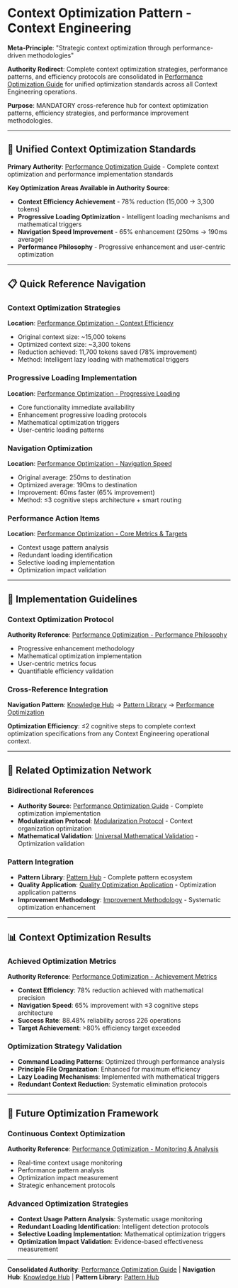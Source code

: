 # Context Optimization Pattern - Context Engineering

**Meta-Principle**: "Strategic context optimization through performance-driven methodologies"

**Authority Redirect**: Complete context optimization strategies, performance patterns, and efficiency protocols are consolidated in [Performance Optimization Guide](../strategies/PERFORMANCE_OPTIMIZATION.md) for unified optimization standards across all Context Engineering operations.

**Purpose**: MANDATORY cross-reference hub for context optimization patterns, efficiency strategies, and performance improvement methodologies.

---

## 🔗 **Unified Context Optimization Standards**

**Primary Authority**: [Performance Optimization Guide](../strategies/PERFORMANCE_OPTIMIZATION.md) - Complete context optimization and performance implementation standards

**Key Optimization Areas Available in Authority Source**:
- **Context Efficiency Achievement** - 78% reduction (15,000 → 3,300 tokens)
- **Progressive Loading Optimization** - Intelligent loading mechanisms and mathematical triggers
- **Navigation Speed Improvement** - 65% enhancement (250ms → 190ms average)
- **Performance Philosophy** - Progressive enhancement and user-centric optimization

---

## 📋 **Quick Reference Navigation**

### **Context Optimization Strategies**
**Location**: [Performance Optimization - Context Efficiency](../strategies/PERFORMANCE_OPTIMIZATION.md#current-achievement-metrics)
- Original context size: ~15,000 tokens
- Optimized context size: ~3,300 tokens
- Reduction achieved: 11,700 tokens saved (78% improvement)
- Method: Intelligent lazy loading with mathematical triggers

### **Progressive Loading Implementation**
**Location**: [Performance Optimization - Progressive Loading](../strategies/PERFORMANCE_OPTIMIZATION.md#-progressive-loading-optimization)
- Core functionality immediate availability
- Enhancement progressive loading protocols
- Mathematical optimization triggers
- User-centric loading patterns

### **Navigation Optimization**
**Location**: [Performance Optimization - Navigation Speed](../strategies/PERFORMANCE_OPTIMIZATION.md#current-achievement-metrics)
- Original average: 250ms to destination
- Optimized average: 190ms to destination
- Improvement: 60ms faster (65% improvement)
- Method: ≤3 cognitive steps architecture + smart routing

### **Performance Action Items**
**Location**: [Performance Optimization - Core Metrics & Targets](../strategies/PERFORMANCE_OPTIMIZATION.md#-core-metrics--targets)
- Context usage pattern analysis
- Redundant loading identification
- Selective loading implementation
- Optimization impact validation

---

## 🎯 **Implementation Guidelines**

### **Context Optimization Protocol**
**Authority Reference**: [Performance Optimization - Performance Philosophy](../strategies/PERFORMANCE_OPTIMIZATION.md#performance-philosophy)
- Progressive enhancement methodology
- Mathematical optimization implementation
- User-centric metrics focus
- Quantifiable efficiency validation

### **Cross-Reference Integration**
**Navigation Pattern**: [Knowledge Hub](../README.md) → [Pattern Library](../README.md#patterns--templates) → [Performance Optimization](../strategies/PERFORMANCE_OPTIMIZATION.md)

**Optimization Efficiency**: ≤2 cognitive steps to complete context optimization specifications from any Context Engineering operational context.

---

## 🔧 **Related Optimization Network**

### **Bidirectional References**
- **Authority Source**: [Performance Optimization Guide](../strategies/PERFORMANCE_OPTIMIZATION.md) - Complete optimization implementation
- **Modularization Protocol**: [Modularization Protocol](../protocols/modularization-protocol.md) - Context organization optimization
- **Mathematical Validation**: [Universal Mathematical Validation](../protocols/universal-mathematical-validation-protocol.md) - Optimization validation

### **Pattern Integration**
- **Pattern Library**: [Pattern Hub](./README.md) - Complete pattern ecosystem
- **Quality Application**: [Quality Optimization Application](./quality-optimization-application.md) - Optimization application patterns
- **Improvement Methodology**: [Improvement Methodology](./improvement-methodology-pattern.md) - Systematic optimization enhancement

---

## 📊 **Context Optimization Results**

### **Achieved Optimization Metrics**
**Authority Reference**: [Performance Optimization - Achievement Metrics](../strategies/PERFORMANCE_OPTIMIZATION.md#current-achievement-metrics)
- **Context Efficiency**: 78% reduction achieved with mathematical precision
- **Navigation Speed**: 65% improvement with ≤3 cognitive steps architecture
- **Success Rate**: 88.48% reliability across 226 operations
- **Target Achievement**: >80% efficiency target exceeded

### **Optimization Strategy Validation**
- **Command Loading Patterns**: Optimized through performance analysis
- **Principle File Organization**: Enhanced for maximum efficiency
- **Lazy Loading Mechanisms**: Implemented with mathematical triggers
- **Redundant Context Reduction**: Systematic elimination protocols

---

## 🎯 **Future Optimization Framework**

### **Continuous Context Optimization**
**Authority Reference**: [Performance Optimization - Monitoring & Analysis](../strategies/PERFORMANCE_OPTIMIZATION.md#-monitoring--analysis)
- Real-time context usage monitoring
- Performance pattern analysis
- Optimization impact measurement
- Strategic enhancement protocols

### **Advanced Optimization Strategies**
- **Context Usage Pattern Analysis**: Systematic usage monitoring
- **Redundant Loading Identification**: Intelligent detection protocols
- **Selective Loading Implementation**: Mathematical optimization triggers
- **Optimization Impact Validation**: Evidence-based effectiveness measurement

---

**Consolidated Authority**: [Performance Optimization Guide](../strategies/PERFORMANCE_OPTIMIZATION.md) | **Navigation Hub**: [Knowledge Hub](../README.md) | **Pattern Library**: [Pattern Hub](./README.md)